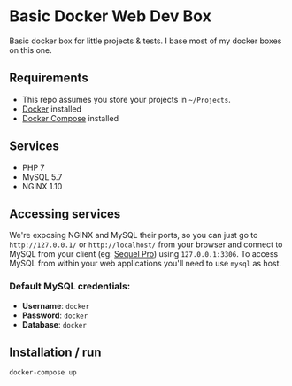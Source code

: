 # Basic Docker Web Dev Box

Basic docker box for little projects & tests. I base most of my docker boxes on this one.

##  Requirements

- This repo assumes you store your projects in  `~/Projects`.
- [Docker](https://docs.docker.com/engine/installation/) installed
- [Docker Compose](https://docs.docker.com/compose/install/) installed

## Services

- PHP 7
- MySQL 5.7
- NGINX 1.10

## Accessing services

We're exposing NGINX and MySQL their ports, so you can just go to `http://127.0.0.1/` or `http://localhost/` from your browser and connect to MySQL from your client (eg: [Sequel Pro](https://www.sequelpro.com/)) using `127.0.0.1:3306`. To access MySQL from within your web applications you'll need to use `mysql` as host.

### Default MySQL credentials:

- **Username**: `docker`
- **Password**: `docker`
- **Database**: `docker`

## Installation / run

```bash
docker-compose up
```
